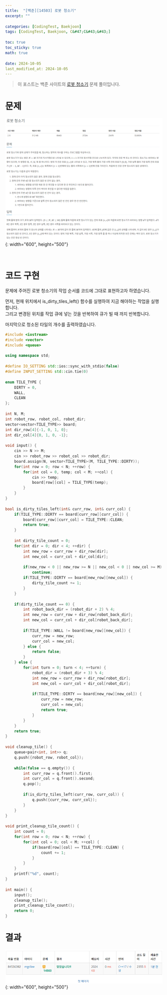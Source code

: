 ```yaml
---
title:  "[백준][14503] 로봇 청소기"
excerpt: ""

categories: [CodingTest, Baekjoon]
tags: [CodingTest, Baekjoon, C&#47;C&#43;&#43;]

toc: true
toc_sticky: true
math: true
 
date: 2024-10-05
last_modified_at: 2024-10-05
---
```


> 이 포스트는 백준 사이트의 [로봇 청소기](https://www.acmicpc.net/problem/14503) 문제 풀이입니다.  

# 문제

![문제](/assets/img/Boj/로봇청소기.png){: width="600", height="500"}  

<br/>

# 코드 구현

문제에 주어진 로봇 청소기의 작업 순서를 코드에 그대로 표현하고자 하였습니다.  

먼저, 현재 위치에서 is_dirty_tiles_left() 함수를 실행하여 지금 해야하는 작업을 실행합니다.  
그리고 변경된 위치를 작업 큐에 넣는 것을 반복하여 큐가 빌 때 까지 반복합니다.  

마지막으로 청소된 타일의 개수를 출력하였습니다.  

```c++
#include <iostream>
#include <vector>
#include <queue>

using namespace std;

#define IO_SETTING std::ios::sync_with_stdio(false)
#define INPUT_SETTING std::cin.tie(0)

enum TILE_TYPE {
	DIRTY = 0,
	WALL, 
	CLEAN
};

int N, M;
int robot_row, robot_col, robot_dir;
vector<vector<TILE_TYPE>> board;
int dir_row[4]{-1, 0, 1, 0};
int dir_col[4]{0, 1, 0, -1};

void input() {
	cin >> N >> M;
	cin >> robot_row >> robot_col >> robot_dir;
	board.assign(N, vector<TILE_TYPE>(M, TILE_TYPE::DIRTY));
	for(int row = 0; row < N; ++row) {
		for(int col = 0, temp; col < M; ++col) {
			cin >> temp;
			board[row][col] = TILE_TYPE(temp);
		}
	}
}

bool is_dirty_tiles_left(int& curr_row, int& curr_col) {
	if(TILE_TYPE::DIRTY == board[curr_row][curr_col]) {
		board[curr_row][curr_col] = TILE_TYPE::CLEAN;
		return true;
	} 

	int dirty_tile_count = 0;
	for(int dir = 0; dir < 4; ++dir) {
		int new_row = curr_row + dir_row[dir];
		int new_col = curr_col + dir_col[dir];

		if(new_row < 0 || new_row >= N || new_col < 0 || new_col >= M)
			continue;
		if(TILE_TYPE::DIRTY == board[new_row][new_col]) {
			dirty_tile_count += 1;
		}
	}

	if(dirty_tile_count == 0) {
		int robot_back_dir = (robot_dir + 2) % 4;
		int new_row = curr_row + dir_row[robot_back_dir];
		int new_col = curr_col + dir_col[robot_back_dir];

		if(TILE_TYPE::WALL != board[new_row][new_col]) {
			curr_row = new_row;
			curr_col = new_col;
		} else {
			return false;
		}
	} else {
		for(int turn = 0; turn < 4; ++turn) {
			robot_dir = (robot_dir + 3) % 4;
			int new_row = curr_row + dir_row[robot_dir];
			int new_col = curr_col + dir_col[robot_dir];

			if(TILE_TYPE::DIRTY == board[new_row][new_col]) {
				curr_row = new_row;
				curr_col = new_col;
				return true;
			}
		}
	}
	return true;
}

void cleanup_tile() {
	queue<pair<int, int>> q;
	q.push({robot_row, robot_col});

	while(false == q.empty()) {
		int curr_row = q.front().first;
		int curr_col = q.front().second;
		q.pop();

		if(is_dirty_tiles_left(curr_row, curr_col)) {
			q.push({curr_row, curr_col});
		}
	}
}

void print_cleanup_tile_count() {
	int count = 0;
	for(int row = 0; row < N; ++row) {
		for(int col = 0; col < M; ++col) {
			if(board[row][col] == TILE_TYPE::CLEAN) {
				count += 1;
			}
		}
	}
	printf("%d", count);
}

int main() {
	input();
	cleanup_tile();
	print_cleanup_tile_count();
	return 0;
} 
```

# 결과

![문제](/assets/img/Boj/로봇청소기_실행결과.png){: width="600", height="500"}  
